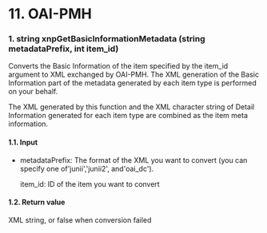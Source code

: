 # 11. OAI-PMH

### 1. string xnpGetBasicInformationMetadata \(string metadataPrefix, int item\_id\)

Converts the Basic Information of the item specified by the item\_id argument to XML exchanged by OAI-PMH. The XML generation of the Basic Information part of the metadata generated by each item type is performed on your behalf.

The XML generated by this function and the XML character string of Detail Information generated for each item type are combined as the item meta information.

#### 1.1. Input

* metadataPrefix: The format of the XML you want to convert \(you can specify one of'junii','junii2', and'oai\_dc'\).

  item\_id: ID of the item you want to convert

#### 1.2. Return value

XML string, or false when conversion failed

